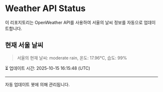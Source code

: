 
# Weather API Status

이 리포지토리는 OpenWeather API를 사용하여 서울의 날씨 정보를 자동으로 업데이트합니다.

## 현재 서울 날씨
> 서울의 현재 날씨: moderate rain, 온도: 17.96°C, 습도: 99%

⏳ 업데이트 시간: 2025-10-15 16:15:48 (UTC)

---
자동 업데이트 봇에 의해 관리됩니다.
